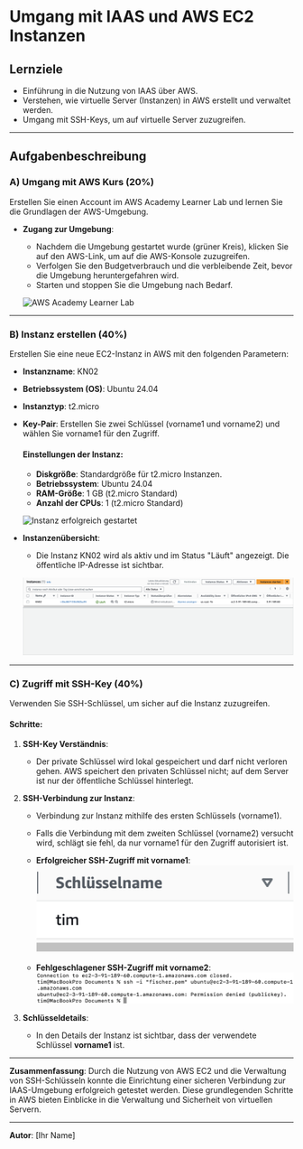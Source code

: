 # Umgang mit IAAS und AWS EC2 Instanzen

## Lernziele
- Einführung in die Nutzung von IAAS über AWS.
- Verstehen, wie virtuelle Server (Instanzen) in AWS erstellt und verwaltet werden.
- Umgang mit SSH-Keys, um auf virtuelle Server zuzugreifen.

---

## Aufgabenbeschreibung

### A) Umgang mit AWS Kurs (20%)
Erstellen Sie einen Account im AWS Academy Learner Lab und lernen Sie die Grundlagen der AWS-Umgebung.

- **Zugang zur Umgebung**:
  - Nachdem die Umgebung gestartet wurde (grüner Kreis), klicken Sie auf den AWS-Link, um auf die AWS-Konsole zuzugreifen.
  - Verfolgen Sie den Budgetverbrauch und die verbleibende Zeit, bevor die Umgebung heruntergefahren wird.
  - Starten und stoppen Sie die Umgebung nach Bedarf.
  
  ![AWS Academy Learner Lab](Images/1.jpeg)

---

### B) Instanz erstellen (40%)
Erstellen Sie eine neue EC2-Instanz in AWS mit den folgenden Parametern:

- **Instanzname**: KN02
- **Betriebssystem (OS)**: Ubuntu 24.04
- **Instanztyp**: t2.micro
- **Key-Pair**: Erstellen Sie zwei Schlüssel (vorname1 und vorname2) und wählen Sie vorname1 für den Zugriff.
  
  #### Einstellungen der Instanz:
  - **Diskgröße**: Standardgröße für t2.micro Instanzen.
  - **Betriebssystem**: Ubuntu 24.04
  - **RAM-Größe**: 1 GB (t2.micro Standard)
  - **Anzahl der CPUs**: 1 (t2.micro Standard)

  ![Instanz erfolgreich gestartet](images/2.jpeg)

- **Instanzenübersicht**:
  - Die Instanz KN02 wird als aktiv und im Status "Läuft" angezeigt. Die öffentliche IP-Adresse ist sichtbar.

  ![Instanzenliste](Images/3.png)

---

### C) Zugriff mit SSH-Key (40%)
Verwenden Sie SSH-Schlüssel, um sicher auf die Instanz zuzugreifen.

#### Schritte:
1. **SSH-Key Verständnis**:
   - Der private Schlüssel wird lokal gespeichert und darf nicht verloren gehen. AWS speichert den privaten Schlüssel nicht; auf dem Server ist nur der öffentliche Schlüssel hinterlegt.

2. **SSH-Verbindung zur Instanz**:
   - Verbindung zur Instanz mithilfe des ersten Schlüssels (vorname1).
   - Falls die Verbindung mit dem zweiten Schlüssel (vorname2) versucht wird, schlägt sie fehl, da nur vorname1 für den Zugriff autorisiert ist.
   
   - **Erfolgreicher SSH-Zugriff mit vorname1**:
     ![SSH Zugriff mit vorname1](Images/4.png)

   - **Fehlgeschlagener SSH-Zugriff mit vorname2**:
     ![SSH Fehler mit vorname2](Images/5.png)

3. **Schlüsseldetails**:
   - In den Details der Instanz ist sichtbar, dass der verwendete Schlüssel **vorname1** ist.

---

**Zusammenfassung**:
Durch die Nutzung von AWS EC2 und die Verwaltung von SSH-Schlüsseln konnte die Einrichtung einer sicheren Verbindung zur IAAS-Umgebung erfolgreich getestet werden. Diese grundlegenden Schritte in AWS bieten Einblicke in die Verwaltung und Sicherheit von virtuellen Servern.

---

**Autor**: [Ihr Name]